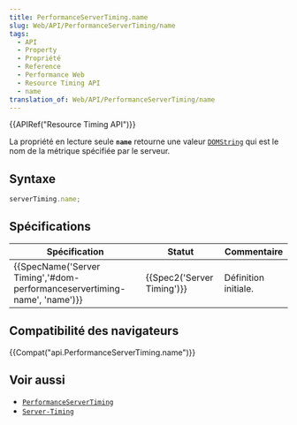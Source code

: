 ```yaml
---
title: PerformanceServerTiming.name
slug: Web/API/PerformanceServerTiming/name
tags:
  - API
  - Property
  - Propriété
  - Reference
  - Performance Web
  - Resource Timing API
  - name
translation_of: Web/API/PerformanceServerTiming/name
---
```

{{APIRef("Resource Timing API")}}

La propriété en lecture seule **`name`** retourne une valeur [`DOMString`](/fr/docs/Web/API/DOMString) qui est le nom de la métrique spécifiée par le serveur.

## Syntaxe

```js
serverTiming.name;
```

## Spécifications

| Spécification                                                                                    | Statut                               | Commentaire          |
| ------------------------------------------------------------------------------------------------ | ------------------------------------ | -------------------- |
| {{SpecName('Server Timing','#dom-performanceservertiming-name', 'name')}} | {{Spec2('Server Timing')}} | Définition initiale. |

## Compatibilité des navigateurs

{{Compat("api.PerformanceServerTiming.name")}}

## Voir aussi

- [`PerformanceServerTiming`](/fr/docs/Web/API/PerformanceServerTiming)
- [`Server-Timing`](/fr/docs/Web/HTTP/Headers/Server-Timing)
